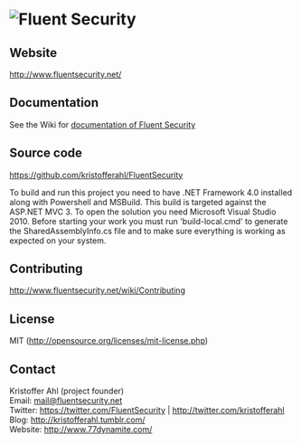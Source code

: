 # ![Fluent Security](https://github.com/kristofferahl/FluentSecurity/raw/master/Documents/Fluent-Security-Logo-100x100.png)

## Website
http://www.fluentsecurity.net/

## Documentation
See the Wiki for [documentation of Fluent Security](http://www.fluentsecurity.net/wiki/)

## Source code
https://github.com/kristofferahl/FluentSecurity

To build and run this project you need to have .NET Framework 4.0 installed along with Powershell and MSBuild.
This build is targeted against the ASP.NET MVC 3. To open the solution you need Microsoft Visual Studio 2010.
Before starting your work you must run 'build-local.cmd' to generate the SharedAssemblyInfo.cs file and to make sure everything is working as expected on your system.

## Contributing
http://www.fluentsecurity.net/wiki/Contributing

## License
MIT (http://opensource.org/licenses/mit-license.php)

## Contact
Kristoffer Ahl (project founder)  
Email: mail@fluentsecurity.net  
Twitter: https://twitter.com/FluentSecurity | http://twitter.com/kristofferahl  
Blog: http://kristofferahl.tumblr.com/  
Website: http://www.77dynamite.com/